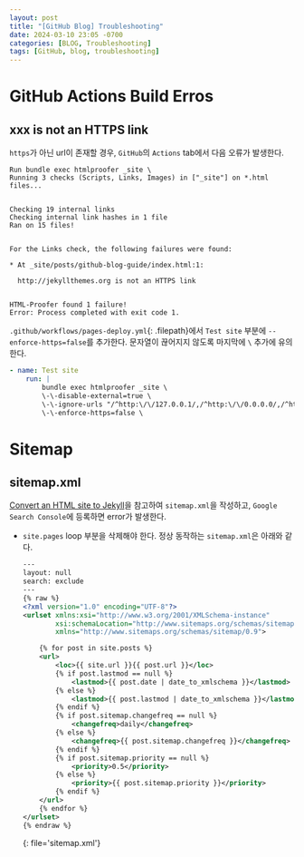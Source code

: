 ```yaml
---
layout: post
title: "[GitHub Blog] Troubleshooting"
date: 2024-03-10 23:05 -0700
categories: [BLOG, Troubleshooting]
tags: [GitHub, blog, troubleshooting]
---
```


# GitHub Actions Build Erros

## xxx is not an HTTPS link

`https`가 아닌 url이 존재할 경우, `GitHub`의 `Actions` tab에서 다음 오류가 발생한다.

```text
Run bundle exec htmlproofer _site \
Running 3 checks (Scripts, Links, Images) in ["_site"] on *.html files...


Checking 19 internal links
Checking internal link hashes in 1 file
Ran on 15 files!


For the Links check, the following failures were found:

* At _site/posts/github-blog-guide/index.html:1:

  http://jekyllthemes.org is not an HTTPS link


HTML-Proofer found 1 failure!
Error: Process completed with exit code 1.
```

`.github/workflows/pages-deploy.yml`{: .filepath}에서 `Test site` 부분에 `--enforce-https=false`를 추가한다. 문자열이 끊어지지 않도록 마지막에 `\` 추가에 유의한다.

```yml
- name: Test site
    run: |
        bundle exec htmlproofer _site \
        \-\-disable-external=true \
        \-\-ignore-urls "/^http:\/\/127.0.0.1/,/^http:\/\/0.0.0.0/,/^http:\/\/localhost/" \
        \-\-enforce-https=false \
```

# Sitemap

## sitemap.xml

[Convert an HTML site to Jekyll][convertsitetojekyll]을 참고하여 `sitemap.xml`을 작성하고, `Google Search Console`에 등록하면 error가 발생한다.

- `site.pages` loop 부분을 삭제해야 한다. 정상 동작하는 `sitemap.xml`은 아래와 같다.

  ```xml
  ---
  layout: null
  search: exclude
  ---
  {% raw %}
  <?xml version="1.0" encoding="UTF-8"?>
  <urlset xmlns:xsi="http://www.w3.org/2001/XMLSchema-instance"
          xsi:schemaLocation="http://www.sitemaps.org/schemas/sitemap/0.9 http://www.sitemaps.org/schemas/sitemap/0.9/sitemap.xsd"
          xmlns="http://www.sitemaps.org/schemas/sitemap/0.9">

      {% for post in site.posts %}
      <url>
          <loc>{{ site.url }}{{ post.url }}</loc>
          {% if post.lastmod == null %}
              <lastmod>{{ post.date | date_to_xmlschema }}</lastmod>
          {% else %}
              <lastmod>{{ post.lastmod | date_to_xmlschema }}</lastmod>
          {% endif %}
          {% if post.sitemap.changefreq == null %}
              <changefreq>daily</changefreq>
          {% else %}
              <changefreq>{{ post.sitemap.changefreq }}</changefreq>
          {% endif %}
          {% if post.sitemap.priority == null %}
              <priority>0.5</priority>
          {% else %}
              <priority>{{ post.sitemap.priority }}</priority>
          {% endif %}
      </url>
      {% endfor %}
  </urlset>
  {% endraw %}
  ```

  {: file='sitemap.xml'}

[convertsitetojekyll]: https://jekyllrb.com/tutorials/convert-site-to-jekyll/#11-add-a-sitemap
